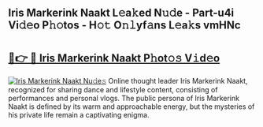 ## Iris Markerink Naakt L𝚎a𝚔ed N𝚞𝚍e - Part-u4i Vi𝚍𝚎o P𝚑𝚘tos - H𝚘𝚝 O𝚗𝚕yf𝚊ns L𝚎a𝚔s vmHNc

# <h2><a href="http://kf8b36e.oniu.top/?m=Iris+Markerink+Naakt">🔗👉 🔴 Iris Markerink Naakt P𝚑ot𝚘𝚜 V𝚒d𝚎o</a></h2>

[![Iris Markerink Naakt Nu𝚍e𝚜](https://i.imgur.com/0qMVB7G.gif)](http://kf8b36e.oniu.top/?m=Iris+Markerink+Naakt)
Online thought leader Iris Markerink Naakt, recognized for sharing dance and lifestyle content, consisting of performances and personal vlogs. The public persona of Iris Markerink Naakt is defined by its warm and approachable energy, but the mysteries of his private life remain a captivating enigma.  
